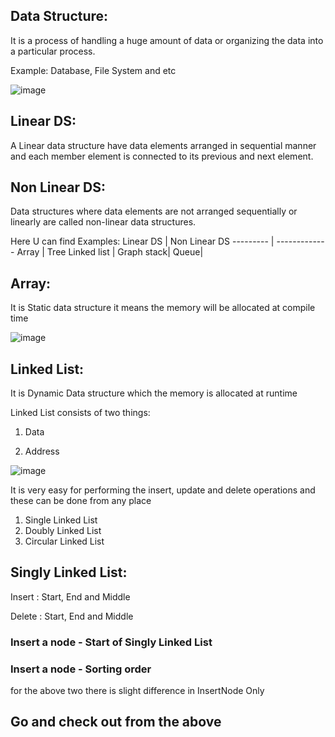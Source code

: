 ## Data Structure:
It is a process of handling a huge amount of data or organizing the data into a particular process.

Example: Database, File System and etc

![image](https://user-images.githubusercontent.com/61023747/88778748-8129d480-d1a6-11ea-8f49-fec75c2e9b5a.png)

## Linear DS:
A Linear data structure have data elements arranged in sequential manner and each member element is connected to its previous and next element.

## Non Linear DS:
Data structures where data elements are not arranged sequentially or linearly are called non-linear data structures.

Here U can find Examples:
Linear DS | Non Linear DS
--------- | -------------
 Array  | Tree
Linked list | Graph
stack|
Queue|

## Array:
It is Static data structure it means the memory will be allocated at compile time 


![image](https://user-images.githubusercontent.com/61023747/88780534-c0f1bb80-d1a8-11ea-8012-e528dfa9f497.png)


## Linked List:
It is Dynamic Data structure which the memory is allocated at runtime

Linked List consists of two things:

1. Data 

2. Address 

![image](https://user-images.githubusercontent.com/61023747/88780714-0910de00-d1a9-11ea-9f25-c3e69aa1bb49.png)

It is very easy for performing the insert, update and delete operations and these can be done from any place

1. Single Linked List
2. Doubly Linked List
3. Circular Linked List


## Singly Linked List:

Insert : Start, End and Middle

Delete : Start, End and Middle


### Insert a node - Start of Singly Linked List
### Insert a node - Sorting order 

for the above two there is slight difference in InsertNode Only 

## Go and check out from the above

